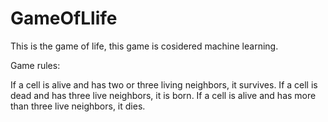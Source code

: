 # GameOfLlife

This is the game of life, this game is cosidered machine learning.

Game rules:

If a cell is alive and has two or three living neighbors, it survives.
If a cell is dead and has three live neighbors, it is born.
If a cell is alive and has more than three live neighbors, it dies.



